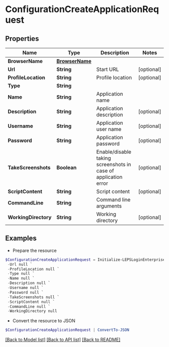 # ConfigurationCreateApplicationRequest
## Properties

Name | Type | Description | Notes
------------ | ------------- | ------------- | -------------
**BrowserName** | [**BrowserName**](BrowserName.md) |  | 
**Url** | **String** | Start URL | [optional] 
**ProfileLocation** | **String** | Profile location | [optional] 
**Type** | **String** |  | 
**Name** | **String** | Application name | 
**Description** | **String** | Application description | [optional] 
**Username** | **String** | Application user name | [optional] 
**Password** | **String** | Application password | [optional] 
**TakeScreenshots** | **Boolean** | Enable/disable taking screenshots in case of application error | [optional] 
**ScriptContent** | **String** | Script content | [optional] 
**CommandLine** | **String** | Command line arguments | 
**WorkingDirectory** | **String** | Working directory | [optional] 

## Examples

- Prepare the resource
```powershell
$ConfigurationCreateApplicationRequest = Initialize-LEPSLoginEnterpriseConfigurationCreateApplicationRequest  -BrowserName null `
 -Url null `
 -ProfileLocation null `
 -Type null `
 -Name null `
 -Description null `
 -Username null `
 -Password null `
 -TakeScreenshots null `
 -ScriptContent null `
 -CommandLine null `
 -WorkingDirectory null
```

- Convert the resource to JSON
```powershell
$ConfigurationCreateApplicationRequest | ConvertTo-JSON
```

[[Back to Model list]](../README.md#documentation-for-models) [[Back to API list]](../README.md#documentation-for-api-endpoints) [[Back to README]](../README.md)

